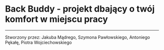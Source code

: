 # Back Buddy - projekt dbający o twój komfort w miejscu pracy



---
Stworzony przez: Jakuba Mądrego, Szymona Pawłowskiego, Antoniego Pękałę, Piotra Wojciechowskiego

